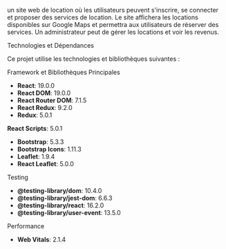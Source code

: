 un site web de location où les utilisateurs peuvent s'inscrire, se connecter et proposer des services de 
location. Le site affichera les locations disponibles sur Google Maps et permettra aux utilisateurs de réserver 
des services. Un administrateur peut de gérer les locations et voir les revenus.


Technologies et Dépendances

Ce projet utilise les technologies et bibliothèques suivantes :

Framework et Bibliothèques Principales
- **React**: 19.0.0
- **React DOM**: 19.0.0
- **React Router DOM**: 7.1.5
- **React Redux**: 9.2.0
- **Redux**: 5.0.1

**React Scripts**: 5.0.1
- **Bootstrap**: 5.3.3
- **Bootstrap Icons**: 1.11.3
- **Leaflet**: 1.9.4
- **React Leaflet**: 5.0.0

Testing
- **@testing-library/dom**: 10.4.0
- **@testing-library/jest-dom**: 6.6.3
- **@testing-library/react**: 16.2.0
- **@testing-library/user-event**: 13.5.0

Performance
- **Web Vitals**: 2.1.4
